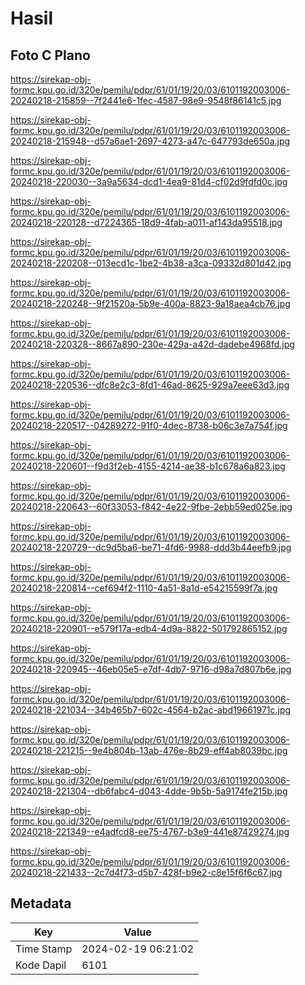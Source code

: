# Hasil

## Foto C Plano

https://sirekap-obj-formc.kpu.go.id/320e/pemilu/pdpr/61/01/19/20/03/6101192003006-20240218-215859--7f2441e6-1fec-4587-98e9-9548f86141c5.jpg

https://sirekap-obj-formc.kpu.go.id/320e/pemilu/pdpr/61/01/19/20/03/6101192003006-20240218-215948--d57a6ae1-2697-4273-a47c-647793de650a.jpg

https://sirekap-obj-formc.kpu.go.id/320e/pemilu/pdpr/61/01/19/20/03/6101192003006-20240218-220030--3a9a5634-dcd1-4ea9-81d4-cf02d9fdfd0c.jpg

https://sirekap-obj-formc.kpu.go.id/320e/pemilu/pdpr/61/01/19/20/03/6101192003006-20240218-220128--d7224365-18d9-4fab-a011-af143da95518.jpg

https://sirekap-obj-formc.kpu.go.id/320e/pemilu/pdpr/61/01/19/20/03/6101192003006-20240218-220208--013ecd1c-1be2-4b38-a3ca-09332d801d42.jpg

https://sirekap-obj-formc.kpu.go.id/320e/pemilu/pdpr/61/01/19/20/03/6101192003006-20240218-220248--9f21520a-5b9e-400a-8823-9a18aea4cb76.jpg

https://sirekap-obj-formc.kpu.go.id/320e/pemilu/pdpr/61/01/19/20/03/6101192003006-20240218-220328--8667a890-230e-429a-a42d-dadebe4968fd.jpg

https://sirekap-obj-formc.kpu.go.id/320e/pemilu/pdpr/61/01/19/20/03/6101192003006-20240218-220536--dfc8e2c3-8fd1-46ad-8625-929a7eee63d3.jpg

https://sirekap-obj-formc.kpu.go.id/320e/pemilu/pdpr/61/01/19/20/03/6101192003006-20240218-220517--04289272-91f0-4dec-8738-b06c3e7a754f.jpg

https://sirekap-obj-formc.kpu.go.id/320e/pemilu/pdpr/61/01/19/20/03/6101192003006-20240218-220601--f9d3f2eb-4155-4214-ae38-b1c678a6a823.jpg

https://sirekap-obj-formc.kpu.go.id/320e/pemilu/pdpr/61/01/19/20/03/6101192003006-20240218-220643--60f33053-f842-4e22-9fbe-2ebb59ed025e.jpg

https://sirekap-obj-formc.kpu.go.id/320e/pemilu/pdpr/61/01/19/20/03/6101192003006-20240218-220729--dc9d5ba6-be71-4fd6-9988-ddd3b44eefb9.jpg

https://sirekap-obj-formc.kpu.go.id/320e/pemilu/pdpr/61/01/19/20/03/6101192003006-20240218-220814--cef694f2-1110-4a51-8a1d-e54215599f7a.jpg

https://sirekap-obj-formc.kpu.go.id/320e/pemilu/pdpr/61/01/19/20/03/6101192003006-20240218-220901--e579f17a-edb4-4d9a-8822-501792865152.jpg

https://sirekap-obj-formc.kpu.go.id/320e/pemilu/pdpr/61/01/19/20/03/6101192003006-20240218-220945--46eb05e5-e7df-4db7-9716-d98a7d807b6e.jpg

https://sirekap-obj-formc.kpu.go.id/320e/pemilu/pdpr/61/01/19/20/03/6101192003006-20240218-221034--34b465b7-602c-4564-b2ac-abd19661971c.jpg

https://sirekap-obj-formc.kpu.go.id/320e/pemilu/pdpr/61/01/19/20/03/6101192003006-20240218-221215--9e4b804b-13ab-476e-8b29-eff4ab8039bc.jpg

https://sirekap-obj-formc.kpu.go.id/320e/pemilu/pdpr/61/01/19/20/03/6101192003006-20240218-221304--db6fabc4-d043-4dde-9b5b-5a9174fe215b.jpg

https://sirekap-obj-formc.kpu.go.id/320e/pemilu/pdpr/61/01/19/20/03/6101192003006-20240218-221349--e4adfcd8-ee75-4767-b3e9-441e87429274.jpg

https://sirekap-obj-formc.kpu.go.id/320e/pemilu/pdpr/61/01/19/20/03/6101192003006-20240218-221433--2c7d4f73-d5b7-428f-b9e2-c8e15f6f6c67.jpg


## Metadata

| Key        | Value               |
| ---------- | ------------------- |
| Time Stamp | 2024-02-19 06:21:02 |
| Kode Dapil | 6101                |



